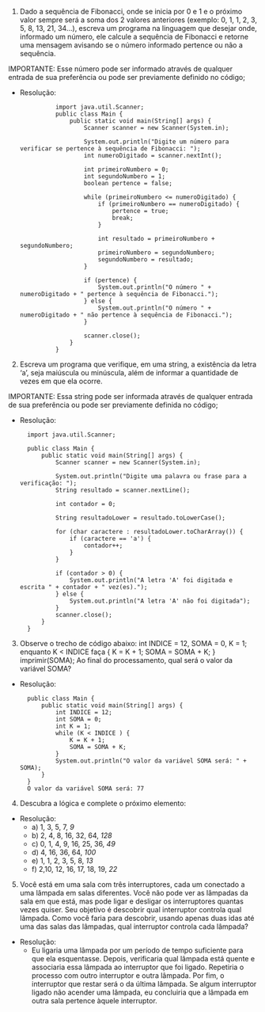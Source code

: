 1) Dado a sequência de Fibonacci, onde se inicia por 0 e 1 e o próximo valor sempre será a soma dos 2 valores anteriores (exemplo: 0, 1, 1, 2, 3, 5, 8, 13, 21, 34...), escreva um programa na linguagem que desejar onde, informado um número, ele calcule a sequência de Fibonacci e retorne uma mensagem avisando se o número informado pertence ou não a sequência.

IMPORTANTE: Esse número pode ser informado através de qualquer entrada de sua preferência ou pode ser previamente definido no código;

- Resolução:

                import java.util.Scanner;
                public class Main {
                    public static void main(String[] args) {
                        Scanner scanner = new Scanner(System.in);
                        
                        System.out.println("Digite um número para verificar se pertence à sequência de Fibonacci: ");
                        int numeroDigitado = scanner.nextInt();
                    
                        int primeiroNumbero = 0;
                        int segundoNumbero = 1;
                        boolean pertence = false;
                        
                        while (primeiroNumbero <= numeroDigitado) {
                            if (primeiroNumbero == numeroDigitado) {
                                pertence = true;
                                break;
                            }

                            int resultado = primeiroNumbero + segundoNumbero;
                            primeiroNumbero = segundoNumbero;
                            segundoNumbero = resultado;
                        }

                        if (pertence) {
                            System.out.println("O número " + numeroDigitado + " pertence à sequência de Fibonacci.");
                        } else {
                            System.out.println("O número " + numeroDigitado + " não pertence à sequência de Fibonacci.");
                        }

                        scanner.close();
                    }
                }

2) Escreva um programa que verifique, em uma string, a existência da letra ‘a’, seja maiúscula ou minúscula, além de informar a quantidade de vezes em que ela ocorre.

IMPORTANTE: Essa string pode ser informada através de qualquer entrada de sua preferência ou pode ser previamente definida no código;

- Resolução:

        import java.util.Scanner;

        public class Main {
            public static void main(String[] args) {
                Scanner scanner = new Scanner(System.in);
                
                System.out.println("Digite uma palavra ou frase para a verificação: ");
                String resultado = scanner.nextLine();

                int contador = 0;

                String resultadoLower = resultado.toLowerCase();

                for (char caractere : resultadoLower.toCharArray()) {
                    if (caractere == 'a') {
                        contador++;
                    }
                }

                if (contador > 0) {
                    System.out.println("A letra 'A' foi digitada e escrita " + contador + " vez(es).");
                } else {
                    System.out.println("A letra 'A' não foi digitada");
                }
                scanner.close();
            }
        }

3) Observe o trecho de código abaixo: int INDICE = 12, SOMA = 0, K = 1; enquanto K < INDICE faça { K = K + 1; SOMA = SOMA + K; } imprimir(SOMA);
Ao final do processamento, qual será o valor da variável SOMA?

- Resolução:

        public class Main {
            public static void main(String[] args) {
                int INDICE = 12;
                int SOMA = 0;
                int K = 1;
                while (K < INDICE ) {
                    K = K + 1;
                    SOMA = SOMA + K;
                }
                System.out.println("O valor da variável SOMA será: " + SOMA);
            }
        }
        O valor da variável SOMA será: 77


4) Descubra a lógica e complete o próximo elemento:

- Resolução:
    - a) 1, 3, 5, 7, _9_
    - b) 2, 4, 8, 16, 32, 64, _128_
    - c) 0, 1, 4, 9, 16, 25, 36, _49_
    - d) 4, 16, 36, 64, _100_
    - e) 1, 1, 2, 3, 5, 8, _13_
    - f) 2,10, 12, 16, 17, 18, 19, _22_

5) Você está em uma sala com três interruptores, cada um conectado a uma lâmpada em salas diferentes. Você não pode ver as lâmpadas da sala em que está, mas pode ligar e desligar os interruptores quantas vezes quiser. Seu objetivo é descobrir qual interruptor controla qual lâmpada. Como você faria para descobrir, usando apenas duas idas até uma das salas das lâmpadas, qual interruptor controla cada lâmpada? 

- Resolução:
    - Eu ligaria uma lâmpada por um período de tempo suficiente para que ela esquentasse. Depois, verificaria qual lâmpada está quente e associaria essa lâmpada ao interruptor que foi ligado. Repetiria o processo com outro interruptor e outra lâmpada. Por fim, o interruptor que restar será o da última lâmpada. Se algum interruptor ligado não acender uma lâmpada, eu concluiria que a lâmpada em outra sala pertence àquele interruptor.